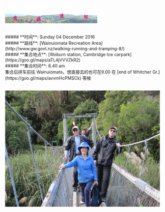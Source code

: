 ![skyline](_images/skyline2.png)

<br/>
##### **时间**: Sunday 04 December 2016
<br/>
##### **路线**: [Wainuiomata Recreation Area](http://www.gw.govt.nz/walking-running-and-tramping-8/)
<br/>
##### **集合地点**: [Woburn station, Cambridge tce carpark](https://goo.gl/maps/aTL4jVVVZkR2)
<br/>
##### **集合时间**: 8.40 am 

<br/>
集合后拼车前往 Wainuiomata，想直接去的也可在9.00 在 [end of Whitcher Gr.](https://goo.gl/maps/avvmHcPMSCk) 等候 
<br/>

<br/>


![wainuiomata1](_images/wainuiomata1.jpg)

